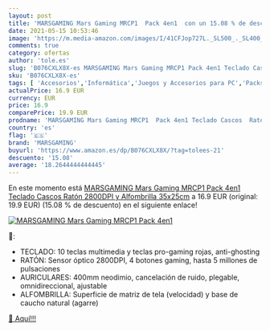 ```yaml
---
layout: post
title: 'MARSGAMING Mars Gaming MRCP1  Pack 4en1  con un 15.08 % de descuento'
date: 2021-05-15 10:53:46
image: 'https://m.media-amazon.com/images/I/41CFJop727L._SL500_._SL400_.jpg'
comments: true
category: ofertas
author: 'tole.es'
slug: 'B076CXLX8X-es MARSGAMING Mars Gaming MRCP1 Pack 4en1 Teclado Cascos...'
sku: 'B076CXLX8X-es'
tags: [ 'Accesorios','Informática','Juegos y Accesorios para PC','Packs de teclado y ratón','Teclados, ratones y periféricos de entrada','Videojuegos','marsgaming','ratón','teclado', ]
actualPrice: 16.9 EUR
currency: EUR
price: 16.9
comparePrice: 19.9 EUR
prodname: 'MARSGAMING Mars Gaming MRCP1  Pack 4en1 Teclado Cascos  Ratón 2800DPI y Alfombrilla 35x25cm'
country: 'es'
flag: '🇪🇸'
brand: 'MARSGAMING'
buyurl: 'https://www.amazon.es/dp/B076CXLX8X/?tag=tolees-21'
descuento: '15.08'
average: '18.2644444444445'
---
```


En este momento está [MARSGAMING Mars Gaming MRCP1  Pack 4en1 Teclado Cascos  Ratón 2800DPI y Alfombrilla 35x25cm](https://www.amazon.es/dp/B076CXLX8X/?tag=tolees-21) a 16.9 EUR (original: 19.9 EUR) (15.08 %  de descuento) en el siguiente enlace!

[![MARSGAMING Mars Gaming MRCP1  Pack 4en1 ](https://m.media-amazon.com/images/I/41CFJop727L._SL500_._SL400_.jpg)](https://www.amazon.es/dp/B076CXLX8X/?tag=tolees-21)

🔎:

- TECLADO: 10 teclas multimedia y teclas pro-gaming rojas, anti-ghosting
- RATÓN: Sensor óptico 2800DPI, 4 botones gaming, hasta 5 millones de pulsaciones
- AURICULARES: 400mm neodimio, cancelación de ruido, plegable, omnidireccional, ajustable
- ALFOMBRILLA: Superficie de matriz de tela (velocidad) y base de caucho natural (agarre)

[🛒 Aquí!!!](https://www.amazon.es/dp/B076CXLX8X/?tag=tolees-21)
